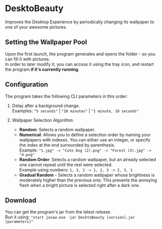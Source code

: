 # DesktoBeauty
Improves the Desktop Experience by periodically changing its wallpaper to one of your awesome pictures.

## Setting the Wallpaper Pool
Upon the first launch, the program generates and opens the folder - so you can fill it with pictures.\
In order to later modify it, you can access it using the tray icon, and restart the program **if it's currently running**.

## Configuration
The program takes the following CLI parameters in this order:
1. Delay after a background change.\
    Examples: `"5 seconds"` | `"10 minutes"` | `"1 minute, 10 seconds"`

2. Wallpaper Selection Algorithm:
    - **Random**: Selects a random wallpaper.
    - **Numerical**: Allows you to define a selection order by naming your wallpapers with indexes. You can either use an integer, or specify the index at the end surrounded by parenthesis.\
    Example: `"1.jpg" -> "Cute Dog (2).png" -> "Forest (3).jpg" -> "4.png"`
    - **Random Order**: Selects a random wallpaper, but an already selected one cannot repeat until the rest were selected.\
    Example using numbers: `1, 3, 2 -> 1, 2, 3 -> 2, 3, 1`
    - **Gradual Random** - Selects a random wallpaper whose brightness is moderately higher than the previous one;
     This prevents the annoying flash when a bright picture is selected right after a dark one.

## Download
You can get the program's jar from the latest release.\
Run it using: `"start javaw.exe -jar DesktoBeauty [version].jar [parameters]"`
